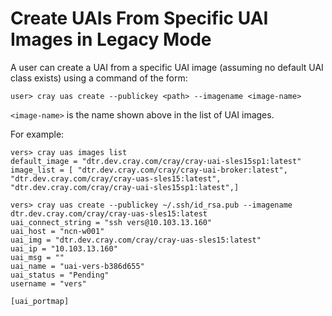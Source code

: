 # Create UAIs From Specific UAI Images in Legacy Mode

A user can create a UAI from a specific UAI image (assuming no default UAI class exists) using a command of the form:

```
user> cray uas create --publickey <path> --imagename <image-name>
```

`<image-name>` is the name shown above in the list of UAI images.

For example:

```
vers> cray uas images list
default_image = "dtr.dev.cray.com/cray/cray-uai-sles15sp1:latest"
image_list = [ "dtr.dev.cray.com/cray/cray-uai-broker:latest", "dtr.dev.cray.com/cray/cray-uas-sles15:latest", "dtr.dev.cray.com/cray/cray-uai-sles15sp1:latest",]

vers> cray uas create --publickey ~/.ssh/id_rsa.pub --imagename dtr.dev.cray.com/cray/cray-uas-sles15:latest
uai_connect_string = "ssh vers@10.103.13.160"
uai_host = "ncn-w001"
uai_img = "dtr.dev.cray.com/cray/cray-uas-sles15:latest"
uai_ip = "10.103.13.160"
uai_msg = ""
uai_name = "uai-vers-b386d655"
uai_status = "Pending"
username = "vers"

[uai_portmap]
```


